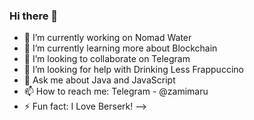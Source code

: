 ### Hi there 👋

- 🔭 I’m currently working on Nomad Water
- 🌱 I’m currently learning more about Blockchain
- 👯 I’m looking to collaborate on Telegram
- 🤔 I’m looking for help with Drinking Less Frappuccino
- 💬 Ask me about Java and JavaScript
- 📫 How to reach me: Telegram - @zamimaru
- ⚡ Fun fact: I Love Berserk!
-->
